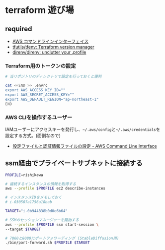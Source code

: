 # terraform 遊び場

## required

- [AWS コマンドラインインターフェイス](https://aws.amazon.com/jp/cli/)
- [tfutils/tfenv: Terraform version manager](https://github.com/tfutils/tfenv)
- [direnv/direnv: unclutter your .profile](https://github.com/direnv/direnv)

### Terraform用のトークンの設定

```bash
# 当リポジトリのディレクトリで設定を行っておくと便利

cat <<END >> .envrc
export AWS_ACCESS_KEY_ID=""
export AWS_SECRET_ACCESS_KEY=""
export AWS_DEFAULT_REGION="ap-northeast-1"
END
```

### AWS CLIを操作するユーザー

IAMユーザーにアクセスキーを発行し、`~/.aws/config`と`~/.aws/credentials`を設定する方式。(面倒なので)

- [設定ファイルと認証情報ファイルの設定 - AWS Command Line Interface](https://docs.aws.amazon.com/ja_jp/cli/latest/userguide/cli-configure-files.html)

## ssm経由でプライベートサブネットに接続する

```bash
PROFILE=rishikawa

# 接続するインスタンスの情報を取得する
aws --profile $PROFILE ec2 describe-instances

# インスタンスIDをメモしておく
# i-030507a1756a18bab

TARGET="i-0b944838b0d0e6b64"

# SSMのセッションマネージャーを開始する
aws --profile $PROFILE ssm start-session \
--target $TARGET

# 7860と8080にポートフォワーディング (StableDiffusion用)
./bin/port-forward.sh $PROFILE $TARGET
```
